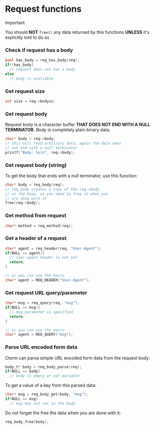 # Request functions 
> [!IMPORTANT]  
> You should **NOT** `free()` any data returned by this functions
> **UNLESS** it's explicitly told to do so 

### Check if request has a body
```c
bool has_body = req_has_body(req);
if(!has_body)
  // request does not has a body
else 
  // body is avaliable
```

### Get request size  
```c
int size = req->bodysz;
```

### Get request body
Request body is a character buffer **THAT DOES NOT END WITH A NULL TERMINATOR.**
Body is completely plain binary data. 
```c
char* body = req->body;
// this will read arbitrary data, again the data does 
// not end with a null terminator 
printf("Body: %s\n", req->body);
```

### Get request body (string)
To get the body that ends with a null terminator, use this function:
```c
char* body = req_body(req); 
// req_body creates a copy of the req->body 
// on the heap, so you need to free it when you 
// are done with it
free(req->body);
```

### Get method from request 
```c
char* method = req_method(req);
```

### Get a header of a request
```c
char* agent = req_header(req, "User-Agent");
if(NULL == agent){
  // user-agent header is not set
  return;
}

// or you can use the macro
char* agent = REQ_HEADER("User-Agent");
```

### Get request URL query/parameter
```c
char* msg = req_query(req, "msg");
if(NULL == msg){
  // msg parameter is specified
  return;
}

// or you can use the macro
char* agent = REQ_QUERY("msg");
```

### Parse URL encoded form data
Ctorm can parse simple URL encoded form data from the request body:
```c
body_t* body = req_body_parse(req);
if(NULL == body)
  // body is empty or not parsable
```
To get a value of a key from this parsed data:
```c
char* msg = req_body_get(body, "msg");
if(NULL == msg)
  // msg key not set in the body
```
Do not forget the free the data when you are done with it:
```c
req_body_free(body);
```
